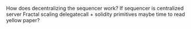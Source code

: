 How does decentralizing the sequencer work? If sequencer is centralized server
Fractal scaling
delegatecall + solidity primitives
maybe time to read yellow paper?